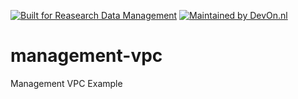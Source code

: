 [![Built for Reasearch Data Management](https://img.shields.io/badge/elsevier%20project-rdm-orange?style=flat-square)](https://www.elsevier.com/solutions/mendeley-data-platform) [![Maintained by DevOn.nl](https://img.shields.io/badge/maintained%20by-devon.nl-blue?style=flat-square)](https://devon.nl) 


# management-vpc
Management VPC Example
